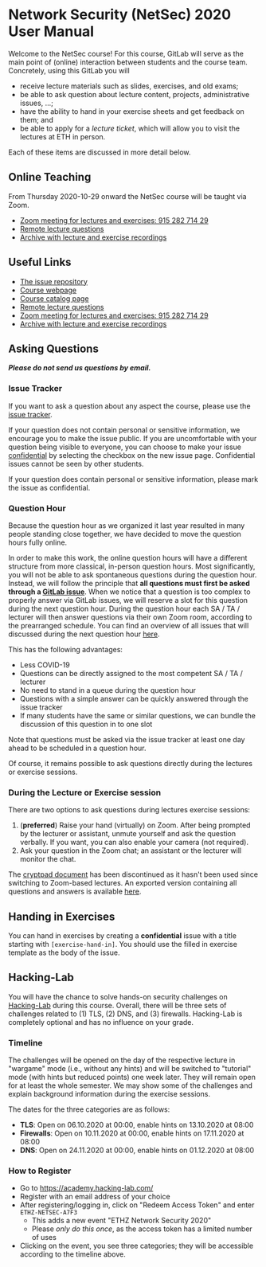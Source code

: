 # Network Security (NetSec) 2020 User Manual

Welcome to the NetSec course! For this course, GitLab will serve as the main point of (online)
interaction between students and the course team. Concretely, using this GitLab you will

- receive lecture materials such as slides, exercises, and old exams;
- be able to ask question about lecture content, projects, administrative issues, ...;
- have the ability to hand in your exercise sheets and get feedback on them; and
- be able to apply for a _lecture ticket_, which will allow you to visit the lectures at ETH in
  person.

Each of these items are discussed in more detail below.

## Online Teaching

From Thursday 2020-10-29 onward the NetSec course will be taught via Zoom.

- [Zoom meeting for lectures and exercises: 915 282 714 29](https://ethz.zoom.us/j/91528271429)
- [Remote lecture questions](https://course.netsec.inf.ethz.ch/questions)
- [Archive with lecture and exercise recordings](https://course.netsec.inf.ethz.ch/recordings-2F413F4428472D4B6150645367566B59/)

## Useful Links

- [The issue repository](https://gitlab.inf.ethz.ch/PRV-PERRIG/netsec-course/netsec-2020-issues/-/issues)
- [Course webpage](https://netsec.ethz.ch/courses/netsec-2020/)
- [Course catalog page](http://vvz.ethz.ch/Vorlesungsverzeichnis/lerneinheit.view?lerneinheitId=141460&semkez=2020W&ansicht=KATALOGDATEN)
- [Remote lecture questions](https://course.netsec.inf.ethz.ch/questions)
- [Zoom meeting for lectures and exercises: 915 282 714 29](https://ethz.zoom.us/j/91528271429)
- [Archive with lecture and exercise recordings](https://course.netsec.inf.ethz.ch/recordings-2F413F4428472D4B6150645367566B59/)

## Asking Questions

***Please do not send us questions by email.***

### Issue Tracker

If you want to ask a question about any aspect the course, please use the [issue
tracker](https://gitlab.inf.ethz.ch/PRV-PERRIG/netsec-course/netsec-2020-issues/-/issues).

If your question does not contain personal or sensitive information, we encourage you to make the
issue public. If you are uncomfortable with your question being visible to everyone, you can choose
to make your issue
[confidential](https://docs.gitlab.com/ee/user/project/issues/confidential_issues.html) by selecting
the checkbox on the new issue page. Confidential issues cannot be seen by other students.

If your question does contain personal or sensitive information, please mark the issue as
confidential.

### Question Hour

Because the question hour as we organized it last year resulted in many people standing close
together, we have decided to move the question hours fully online.

In order to make this work, the online question hours will have a different structure from more
classical, in-person question hours. Most significantly, you will not be able to ask spontaneous
questions during the question hour. Instead, we will follow the principle that **all questions must
first be asked through a [GitLab
issue](https://gitlab.inf.ethz.ch/PRV-PERRIG/netsec-course/netsec-2020-issues/-/issues)**. When we
notice that a question is too complex to properly answer via GitLab issues, we will reserve a slot
for this question during the next question hour. During the question hour each SA / TA / lecturer
will then answer questions via their own Zoom room, according to the prearranged schedule. You can
find an overview of all issues that will discussed during the next question hour
[here](https://gitlab.inf.ethz.ch/PRV-PERRIG/netsec-course/netsec-2020-issues/-/issues?scope=all&utf8=%E2%9C%93&state=opened&label_name[]=question-hour).

This has the following advantages:

- Less COVID-19
- Questions can be directly assigned to the most competent SA / TA / lecturer
- No need to stand in a queue during the question hour
- Questions with a simple answer can be quickly answered through the issue tracker
- If many students have the same or similar questions, we can bundle the discussion of this question
  in to one slot

Note that questions must be asked via the issue tracker at least one day ahead to be scheduled in a
question hour.

Of course, it remains possible to ask questions directly during the lectures or exercise sessions.

### During the Lecture or Exercise session

There are two options to ask questions during lectures exercise sessions:

1. (**preferred**) Raise your hand (virtually) on Zoom. After being prompted by the lecturer or
   assistant, unmute yourself and ask the question verbally. If you want, you can also enable your
   camera (not required).
2. Ask your question in the Zoom chat; an assistant or the lecturer will monitor the chat.

The [cryptpad document](https://course.netsec.inf.ethz.ch/questions) has been discontinued as it
hasn't been used since switching to Zoom-based lectures. An exported version containing all
questions and answers is available [here](NetSec-Lecture-Questions.md).

## Handing in Exercises

You can hand in exercises by creating a **confidential** issue with a title starting with
`[exercise-hand-in]`. You should use the filled in exercise template as the body of the issue.

## Hacking-Lab

You will have the chance to solve hands-on security challenges on [Hacking-Lab](https://academy.hacking-lab.com/)
during this course. Overall, there will be three sets of challenges related to (1) TLS, (2) DNS,
and (3) firewalls. Hacking-Lab is completely optional and has no influence on your grade.

### Timeline

The challenges will be opened on the day of the respective lecture in "wargame" mode (i.e., without
any hints) and will be switched to "tutorial" mode (with hints but reduced points) one week later.
They will remain open for at least the whole semester. We may show some of the challenges and
explain background information during the exercise sessions.

The dates for the three categories are as follows:

- **TLS**: Open on 06.10.2020 at 00:00, enable hints on 13.10.2020 at 08:00
- **Firewalls**: Open on 10.11.2020 at 00:00, enable hints on 17.11.2020 at 08:00
- **DNS**: Open on 24.11.2020 at 00:00, enable hints on 01.12.2020 at 08:00

### How to Register

- Go to <https://academy.hacking-lab.com/>
- Register with an email address of your choice
- After registering/logging in, click on "Redeem Access Token" and enter `ETHZ-NETSEC-A7F3`
  - This adds a new event "ETHZ Network Security 2020"
  - Please *only do this once*, as the access token has a limited number of uses
- Clicking on the event, you see three categories; they will be accessible according to the timeline
  above.
